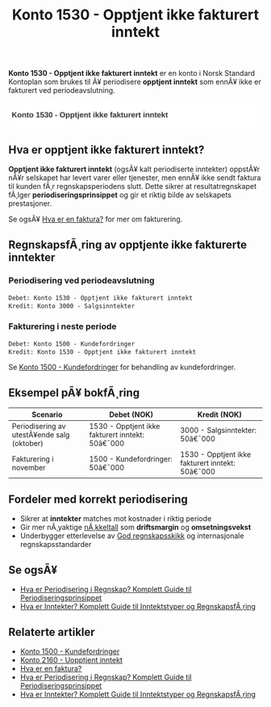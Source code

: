﻿---
title: "Konto 1530 - Opptjent ikke fakturert inntekt"
meta_title: "1530-opptjent-ikke-fakturert-inntekt"
meta_description: '**Konto 1530 - Opptjent ikke fakturert inntekt** er en konto i Norsk Standard Kontoplan som brukes til Ã¥ periodisere **opptjent inntekt** som ennÃ¥ ikke er fak...'
slug: 1530-opptjent-ikke-fakturert-inntekt
type: blog
layout: pages/single
---

**Konto 1530 - Opptjent ikke fakturert inntekt** er en konto i Norsk Standard Kontoplan som brukes til Ã¥ periodisere **opptjent inntekt** som ennÃ¥ ikke er fakturert ved periodeavslutning.

![Illustrasjon av konto 1530 Opptjent ikke fakturert inntekt](1530-opptjent-ikke-fakturert-inntekt-image.svg)

## Hva er opptjent ikke fakturert inntekt?

**Opptjent ikke fakturert inntekt** (ogsÃ¥ kalt periodiserte inntekter) oppstÃ¥r nÃ¥r selskapet har levert varer eller tjenester, men ennÃ¥ ikke sendt faktura til kunden fÃ¸r regnskapsperiodens slutt. Dette sikrer at resultatregnskapet fÃ¸lger **periodiseringsprinsippet** og gir et riktig bilde av selskapets prestasjoner.

Se ogsÃ¥ [Hva er en faktura?](/blogs/regnskap/hva-er-en-faktura "Hva er en Faktura? En Guide til Norske Fakturakrav") for mer om fakturering.

## RegnskapsfÃ¸ring av opptjente ikke fakturerte inntekter

### Periodisering ved periodeavslutning

```plaintext
Debet: Konto 1530 - Opptjent ikke fakturert inntekt
Kredit: Konto 3000 - Salgsinntekter
```

### Fakturering i neste periode

```plaintext
Debet: Konto 1500 - Kundefordringer
Kredit: Konto 1530 - Opptjent ikke fakturert inntekt
```

Se [Konto 1500 - Kundefordringer](/blogs/kontoplan/1500-kundefordringer "Konto 1500 - Kundefordringer") for behandling av kundefordringer.

## Eksempel pÃ¥ bokfÃ¸ring

| Scenario                                   | Debet (NOK)                                    | Kredit (NOK)                                |
|--------------------------------------------|------------------------------------------------|----------------------------------------------|
| Periodisering av utestÃ¥ende salg (oktober) | 1530 - Opptjent ikke fakturert inntekt: 50â€¯000 | 3000 - Salgsinntekter: 50â€¯000                |
| Fakturering i november                     | 1500 - Kundefordringer: 50â€¯000                 | 1530 - Opptjent ikke fakturert inntekt: 50â€¯000 |

## Fordeler med korrekt periodisering

* Sikrer at **inntekter** matches mot kostnader i riktig periode
* Gir mer nÃ¸yaktige [nÃ¸kkeltall](/blogs/regnskap/hva-er-nokkeltall "Hva er NÃ¸kkeltall? Komplett Guide til Finansielle NÃ¸kkeltall i Regnskap") som **driftsmargin** og **omsetningsvekst**
* Underbygger etterlevelse av [God regnskapsskikk](/blogs/regnskap/god-regnskapsskikk "God Regnskapsskikk - Prinsipper, Standarder og Beste Praksis i Norge") og internasjonale regnskapsstandarder

## Se ogsÃ¥

* [Hva er Periodisering i Regnskap? Komplett Guide til Periodiseringsprinsippet](/blogs/regnskap/hva-er-periodisering "Hva er Periodisering i Regnskap? Komplett Guide til Periodiseringsprinsippet")
* [Hva er Inntekter? Komplett Guide til Inntektstyper og RegnskapsfÃ¸ring](/blogs/regnskap/hva-er-inntekter "Hva er Inntekter? Komplett Guide til Inntektstyper og RegnskapsfÃ¸ring")

## Relaterte artikler

* [Konto 1500 - Kundefordringer](/blogs/kontoplan/1500-kundefordringer "Konto 1500 - Kundefordringer")
* [Konto 2160 - Uopptjent inntekt](/blogs/kontoplan/2160-uopptjent-inntekt "Konto 2160 - Uopptjent inntekt")
* [Hva er en faktura?](/blogs/regnskap/hva-er-en-faktura "Hva er en Faktura? En Guide til Norske Fakturakrav")
* [Hva er Periodisering i Regnskap? Komplett Guide til Periodiseringsprinsippet](/blogs/regnskap/hva-er-periodisering "Hva er Periodisering i Regnskap? Komplett Guide til Periodiseringsprinsippet")
* [Hva er Inntekter? Komplett Guide til Inntektstyper og RegnskapsfÃ¸ring](/blogs/regnskap/hva-er-inntekter "Hva er Inntekter? Komplett Guide til Inntektstyper og RegnskapsfÃ¸ring")

